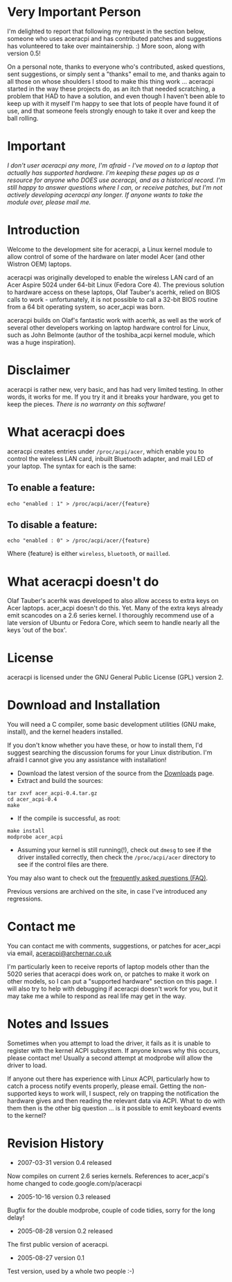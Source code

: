 # Very Important Person #

I'm delighted to report that following my request in the section below, someone who uses aceracpi and has contributed patches and suggestions has volunteered to take over maintainership.  :)  More soon, along with version 0.5!

On a personal note, thanks to everyone who's contributed, asked questions, sent suggestions, or simply sent a "thanks" email to me, and thanks again to all those on whose shoulders I stood to make this thing work ... aceracpi started in the way these projects do, as an itch that needed scratching, a problem that HAD to have a solution, and even though I haven't been able to keep up with it myself I'm happy to see that lots of people have found it of use, and that someone feels strongly enough to take it over and keep the ball rolling.

# Important #

_I don't user aceracpi any more, I'm afraid - I've moved on to a laptop that actually has supported hardware.  I'm keeping these pages up as a resource for anyone who DOES use aceracpi, and as a historical record.  I'm still happy to answer questions where I can, or receive patches, but I'm not actively developing aceracpi any longer.  If anyone wants to take the module over, please mail me._

# Introduction #

Welcome to the development site for aceracpi, a Linux kernel module to allow control of some of the hardware on later model Acer (and other Wistron OEM) laptops.

aceracpi was originally developed to enable the wireless LAN card of an Acer Aspire 5024 under 64-bit Linux (Fedora Core 4). The previous solution to hardware access on these laptops, Olaf Tauber's acerhk, relied on BIOS calls to work - unfortunately, it is not possible to call a 32-bit BIOS routine from a 64 bit operating system, so acer\_acpi was born.

aceracpi builds on Olaf's fantastic work with acerhk, as well as the work of several other developers working on laptop hardware control for Linux, such as John Belmonte (author of the toshiba\_acpi kernel module, which was a huge inspiration).

# Disclaimer #

aceracpi is rather new, very basic, and has had very limited testing. In other words, it works for me. If you try it and it breaks your hardware, you get to keep the pieces.  _There is no warranty on this software!_

# What aceracpi does #

aceracpi creates entries under `/proc/acpi/acer`, which enable you to control the wireless LAN card, inbuilt Bluetooth adapter, and mail LED of your laptop. The syntax for each is the same:

## To enable a feature: ##
`echo "enabled : 1" > /proc/acpi/acer/{feature} `

## To disable a feature: ##
`echo "enabled : 0" > /proc/acpi/acer/{feature} `

Where {feature} is either `wireless`, `bluetooth`, or `mailled`.

# What aceracpi **doesn't** do #

Olaf Tauber's acerhk was developed to also allow access to extra keys on Acer laptops. acer\_acpi doesn't do this. Yet. Many of the extra keys already emit scancodes on a 2.6 series kernel. I thoroughly recommend use of a late version of Ubuntu or Fedora Core, which seem to handle nearly all the keys 'out of the box'.

# License #

aceracpi is licensed under the GNU General Public License (GPL) version 2.

# Download and Installation #

You will need a C compiler, some basic development utilities (GNU make, install), and the kernel headers installed.

If you don't know whether you have these, or how to install them, I'd suggest searching the discussion forums for your Linux distribution. I'm afraid I cannot give you any assistance with installation!

  * Download the latest version of the source from the [Downloads](http://code.google.com/p/aceracpi/downloads/list) page.
  * Extract and build the sources:

```
tar zxvf acer_acpi-0.4.tar.gz
cd acer_acpi-0.4
make
```

  * If the compile is successful, as root:

```
make install
modprobe acer_acpi
```

  * Assuming your kernel is still running(!), check out `dmesg` to see if the driver installed correctly, then check the `/proc/acpi/acer` directory to see if the control files are there.

You may also want to check out the [frequently asked questions (FAQ)](http://code.google.com/p/aceracpi/wiki/FAQ).

Previous versions are archived on the site, in case I've introduced any regressions.

# Contact me #

You can contact me with comments, suggestions, or patches for acer\_acpi via email, aceracpi@archernar.co.uk

I'm particularly keen to receive reports of laptop models other than the 5020 series that aceracpi does work on, or patches to make it work on other models, so I can put a "supported hardware" section on this page.
I will also try to help with debugging if aceracpi doesn't work for you, but it may take me a while to respond as real life may get in the way.

# Notes and Issues #

Sometimes when you attempt to load the driver, it fails as it is unable to register with the kernel ACPI subsystem. If anyone knows why this occurs, please contact me! Usually a second attempt at modprobe will allow the driver to load.

If anyone out there has experience with Linux ACPI, particularly how to catch a process notify events properly, please email. Getting the non-supported keys to work will, I suspect, rely on trapping the notification the hardware gives and then reading the relevant data via ACPI. What to do with them then is the other big question ... is it possible to emit keyboard events to the kernel?

# Revision History #

  * 2007-03-31 version 0.4 released

Now compiles on current 2.6 series kernels.
References to acer\_acpi's home changed to code.google.com/p/aceracpi

  * 2005-10-16 version 0.3 released

Bugfix for the double modprobe, couple of code tidies, sorry for the long delay!

  * 2005-08-28 version 0.2 released

The first public version of aceracpi.

  * 2005-08-27 version 0.1

Test version, used by a whole two people :-)

